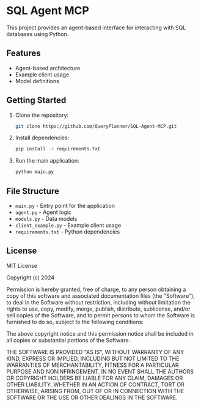 # SQL Agent MCP

This project provides an agent-based interface for interacting with SQL databases using Python.

## Features
- Agent-based architecture
- Example client usage
- Model definitions

## Getting Started

1. Clone the repository:
   ```bash
   git clone https://github.com/QueryPlanner/SQL-Agent-MCP.git
   ```
2. Install dependencies:
   ```bash
   pip install -r requirements.txt
   ```
3. Run the main application:
   ```bash
   python main.py
   ```

## File Structure
- `main.py` - Entry point for the application
- `agent.py` - Agent logic
- `models.py` - Data models
- `client_example.py` - Example client usage
- `requirements.txt` - Python dependencies

## License
MIT License

Copyright (c) 2024

Permission is hereby granted, free of charge, to any person obtaining a copy
of this software and associated documentation files (the "Software"), to deal
in the Software without restriction, including without limitation the rights
to use, copy, modify, merge, publish, distribute, sublicense, and/or sell
copies of the Software, and to permit persons to whom the Software is
furnished to do so, subject to the following conditions:

The above copyright notice and this permission notice shall be included in all
copies or substantial portions of the Software.

THE SOFTWARE IS PROVIDED "AS IS", WITHOUT WARRANTY OF ANY KIND, EXPRESS OR
IMPLIED, INCLUDING BUT NOT LIMITED TO THE WARRANTIES OF MERCHANTABILITY,
FITNESS FOR A PARTICULAR PURPOSE AND NONINFRINGEMENT. IN NO EVENT SHALL THE
AUTHORS OR COPYRIGHT HOLDERS BE LIABLE FOR ANY CLAIM, DAMAGES OR OTHER
LIABILITY, WHETHER IN AN ACTION OF CONTRACT, TORT OR OTHERWISE, ARISING FROM,
OUT OF OR IN CONNECTION WITH THE SOFTWARE OR THE USE OR OTHER DEALINGS IN THE
SOFTWARE.